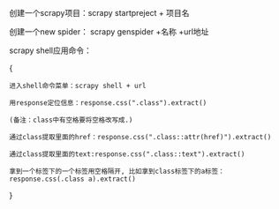 创建一个scrapy项目：scrapy startpreject + 项目名

创建一个new spider： scrapy genspider +名称 +url地址

scrapy shell应用命令：

{

	进入shell命令菜单：scrapy shell + url

	用response定位信息：response.css(".class").extract()

	(备注：class中有空格要将空格改写成.)

	通过class提取里面的href：response.css(".class::attr(href)").extract()

	通过class提取里面的text:response.css(".class::text").extract()

	拿到一个标签下的一个标签用空格隔开, 比如拿到class标签下的a标签：response.css(.class a).extract()
}



